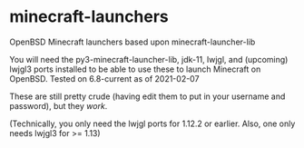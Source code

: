 # minecraft-launchers
OpenBSD Minecraft launchers based upon minecraft-launcher-lib

You will need the py3-minecraft-launcher-lib, jdk-11, lwjgl, and (upcoming)
lwjgl3 ports installed to be able to use these to launch Minecraft on
OpenBSD. Tested on 6.8-current as of 2021-02-07

These are still pretty crude (having edit them to put in your username
and password), but they _work_.

(Technically, you only need the lwjgl ports for 1.12.2 or earlier. Also,
one only needs lwjgl3 for >= 1.13)
